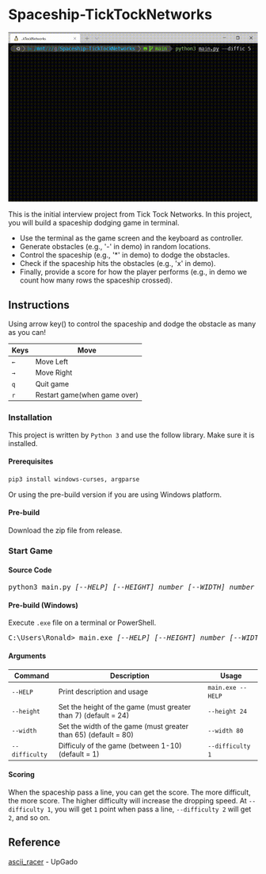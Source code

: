 # Spaceship-TickTockNetworks

![image](https://github.com/Ronaldzzzzz/Spaceship-TickTockNetworks/blob/main/doc/image.gif)

This is the initial interview project from Tick Tock Networks.
In this project, you will build a spaceship dodging game in terminal.

* Use the terminal as the game screen and the keyboard as controller.
* Generate obstacles (e.g., '-' in demo) in random locations.
* Control the spaceship (e.g., '*' in demo) to dodge the obstacles.
* Check if the spaceship hits the obstacles (e.g., 'x' in demo).
* Finally, provide a score for how the player performs (e.g., in demo we count how many rows the spaceship crossed).

## Instructions

Using arrow key() to control the spaceship and dodge the obstacle as many as you can!

| Keys | Move                         |
| ---- | ---------------------------- |
| `←`  | Move Left                    |
| `→`  | Move Right                   |
| `q`  | Quit game                    |
| `r`  | Restart game(when game over) |

### Installation

This project is written by `Python 3` and use the follow library. Make sure it is installed.

#### Prerequisites

```bash
pip3 install windows-curses, argparse
```

Or using the pre-build version if you are using Windows platform.

#### Pre-build

Download the zip file from release.

### Start Game

#### Source Code

<pre>
python3 main.py <i>[--HELP] [--HEIGHT] number [--WIDTH] number [--DIFFICULTY] number</i>
</pre>

#### Pre-build (Windows)

Execute `.exe` file on a terminal or PowerShell.

<pre>
C:\Users\Ronald> main.exe <i>[--HELP] [--HEIGHT] number [--WIDTH] number [--DIFFICULTY] number</i>
</pre>

#### Arguments

| Command           | Description                                                     | Usage             |
| ----------------- | --------------------------------------------------------------- | ----------------- |
| `--HELP`| Print description and usage                                     | `main.exe --HELP` |
| `--height`        | Set the height of the game (must greater than 7) (default = 24) | `--height 24`     |
| `--width`         | Set the width of the game (must greater than 65) (default = 80) | `--width 80`     |
| `--difficulty`    | Difficuly of the game (between 1-10) (default = 1)              | `--difficulty 1`  |

#### Scoring

When the spaceship pass a line, you can get the score. The more difficult, the more score. The higher difficulty will increase the dropping speed. At `--difficulty 1`, you will get `1` point when pass a line, `--difficulty 2` will get `2`, and so on.

## Reference

[ascii_racer](https://github.com/UpGado/ascii_racer) - UpGado

